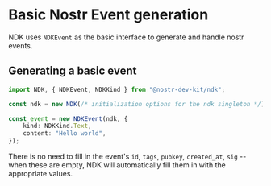 # Basic Nostr Event generation

NDK uses `NDKEvent` as the basic interface to generate and handle nostr events.

## Generating a basic event

```ts
import NDK, { NDKEvent, NDKKind } from "@nostr-dev-kit/ndk";

const ndk = new NDK(/* initialization options for the ndk singleton */);

const event = new NDKEvent(ndk, {
    kind: NDKKind.Text,
    content: "Hello world",
});
```

There is no need to fill in the event's `id`, `tags`, `pubkey`, `created_at`, `sig` -- when these are empty, NDK will automatically fill them in with the appropriate values.
